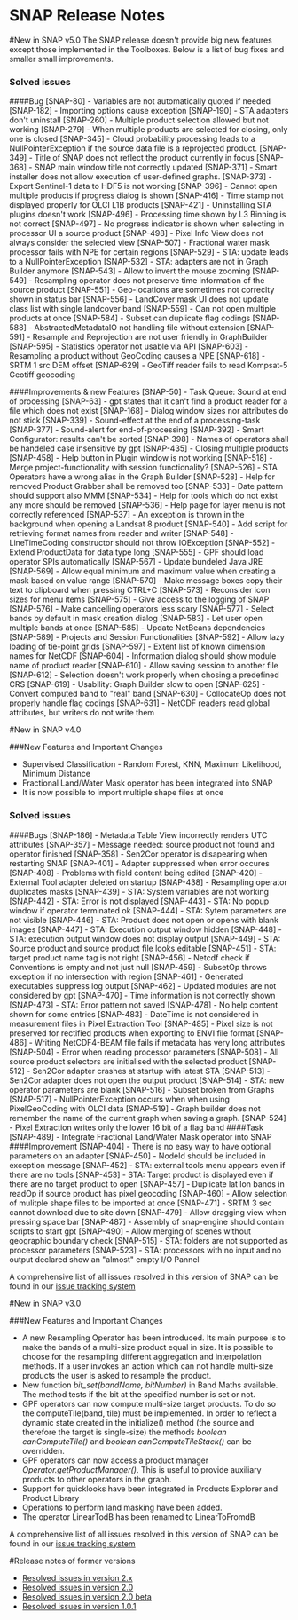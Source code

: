 SNAP Release Notes
==================

#New in SNAP v5.0
The SNAP release doesn't provide big new features except those implemented in the Toolboxes. Below is a list of bug fixes 
and smaller small improvements.


### Solved issues
####Bug
    [SNAP-80] - Variables are not automatically quoted if needed
    [SNAP-182] - Importing options cause exception
    [SNAP-190] - STA adapters don't uninstall
    [SNAP-260] - Multiple product selection allowed but not working
    [SNAP-279] - When multiple products are selected for closing, only one is closed
    [SNAP-345] - Cloud probability processing leads to a NullPointerException if the source data file is a reprojected product.
    [SNAP-349] - Title of SNAP does not reflect the product currently in focus
    [SNAP-368] - SNAP main window title not correctly updated
    [SNAP-371] - Smart installer does not allow execution of user-defined graphs. 
    [SNAP-373] - Export Sentinel-1 data to HDF5 is not working
    [SNAP-396] - Cannot open multiple products if progress dialog is shown
    [SNAP-416] - Time stamp not displayed properly for OLCI L1B products
    [SNAP-421] - Uninstalling STA plugins doesn't work
    [SNAP-496] - Processing time shown by L3 Binning is not correct
    [SNAP-497] - No progress indicator is shown when selecting in processor UI a source product
    [SNAP-498] - Pixel Info View does not always consider the selected view
    [SNAP-507] - Fractional water mask processor fails with NPE for certain regions
    [SNAP-529] - STA: update leads to a NullPointerException
    [SNAP-532] - STA: adapters are not in Graph Builder anymore
    [SNAP-543] - Allow to invert the mouse zooming
    [SNAP-549] - Resampling operator does not preserve time information of the source product
    [SNAP-551] - Geo-locations are sometimes not correclty shown in status bar
    [SNAP-556] - LandCover mask UI does not update class list with single landcover band
    [SNAP-559] - Can not open multiple products at once
    [SNAP-584] - Subset can duplicate flag codings
    [SNAP-588] - AbstractedMetadataIO not handling file without extension
    [SNAP-591] - Resample and Reprojection are not user friendly in GraphBuilder
    [SNAP-595] - Statistics operator not usable via API
    [SNAP-603] - Resampling a product without GeoCoding causes a NPE
    [SNAP-618] - SRTM 1 src DEM offset
    [SNAP-629] - GeoTiff reader fails to read Kompsat-5 Geotiff geocoding

####Improvements & new Features
    [SNAP-50] - Task Queue: Sound at end of processing
    [SNAP-63] - gpt states that it can't find a product reader for a file which does not exist
    [SNAP-168] - Dialog window sizes nor attributes do not stick
    [SNAP-339] - Sound-effect at the end of a processing-task
    [SNAP-377] - Sound-alert for end-of-processing
    [SNAP-392] - Smart Configurator: results can't be sorted
    [SNAP-398] - Names of operators shall be handeled case insensitive by gpt
    [SNAP-435] - Closing multiple products
    [SNAP-458] - Help button in Plugin window is not working
    [SNAP-518] - Merge project-functionality with session functionality?
    [SNAP-526] - STA Operators have a wrong alias in the Graph Builder
    [SNAP-528] - Help for removed Product Grabber shall be removed too
    [SNAP-533] - Date pattern should support also MMM
    [SNAP-534] - Help for tools which do not exist any more should be removed
    [SNAP-536] - Help page for layer menu is not correctly referenced
    [SNAP-537] - An exception is thrown in the background when opening a Landsat 8 product
    [SNAP-540] - Add script for retrieving format names from reader and writer
    [SNAP-548] - LineTimeCoding constructor should not throw IOException
    [SNAP-552] - Extend ProductData for data type long
    [SNAP-555] - GPF should load operator SPIs automatically
    [SNAP-567] - Update bundeled Java JRE
    [SNAP-569] - Allow equal minimum and maximum value when creating a mask based on value range
    [SNAP-570] - Make message boxes copy their text to clipboard when pressing CTRL+C
    [SNAP-573] - Reconsider icon sizes for menu items
    [SNAP-575] - Give access to the logging of SNAP
    [SNAP-576] - Make cancelling operators less scary
    [SNAP-577] - Select bands by default in mask creation dialog
    [SNAP-583] - Let user open multiple bands at once
    [SNAP-585] - Update NetBeans dependencies
    [SNAP-589] - Projects and Session Functionalities
    [SNAP-592] - Allow lazy loading of tie-point grids
    [SNAP-597] - Extent list of known dimension names for NetCDF
    [SNAP-604] - Information dialog should show module name of product reader
    [SNAP-610] - Allow saving session to another file
    [SNAP-612] - Selection doesn't work properly when chosing a predefined CRS
    [SNAP-619] - Usability: Graph Builder slow to open
    [SNAP-625] - Convert computed band to "real" band
    [SNAP-630] - CollocateOp does not properly handle flag codings
    [SNAP-631] - NetCDF readers read global attributes, but writers do not write them

#New in SNAP v4.0

###New Features and Important Changes
* Supervised Classification - Random Forest, KNN, Maximum Likelihood, Minimum Distance
* Fractional Land/Water Mask operator has been integrated into SNAP
* It is now possible to import multiple shape files at once

### Solved issues
####Bugs
    [SNAP-186] - Metadata Table View incorrectly renders UTC attributes
    [SNAP-357] - Message needed: source product not found and operator finished
    [SNAP-358] - Sen2Cor operator is disapearing when restarting SNAP
    [SNAP-401] - Adapter suppressed when error occures
    [SNAP-408] - Problems with field content being edited
    [SNAP-420] - External Tool adapter deleted on startup
    [SNAP-438] - Resampling operator duplicates masks
    [SNAP-439] - STA: System variables are not working
    [SNAP-442] - STA: Error is not displayed
    [SNAP-443] - STA: No popup window if operator terminated ok
    [SNAP-444] - STA: Sytem parameters are not visible
    [SNAP-446] - STA: Product does not open or opens with blank images
    [SNAP-447] - STA: Execution output window hidden
    [SNAP-448] - STA: execution output window does not display output
    [SNAP-449] - STA: Source product and source product file looks editable
    [SNAP-451] - STA: target product name tag is not right
    [SNAP-456] - Netcdf check if Conventions is empty and not just null
    [SNAP-459] - SubsetOp throws exception if no intersection with region
    [SNAP-461] - Generated executables suppress log output
    [SNAP-462] - Updated modules are not considered by gpt
    [SNAP-470] - Time information is not correctly shown
    [SNAP-473] - STA: Error pattern not saved
    [SNAP-478] - No help content shown for some entries
    [SNAP-483] - DateTime is not considered in measurement files in Pixel Extraction Tool
    [SNAP-485] - Pixel size is not preserved for rectified products when exporting to ENVI file format
    [SNAP-486] - Writing NetCDF4-BEAM file fails if metadata has very long attributes
    [SNAP-504] - Error when reading processor parameters
    [SNAP-508] - All source product selectors are initialised with the selected product
    [SNAP-512] - Sen2Cor adapter crashes at startup with latest STA
    [SNAP-513] - Sen2Cor adapter does not open the output product
    [SNAP-514] - STA: new operator parameters are blank
    [SNAP-516] - Subset broken from Graphs
    [SNAP-517] - NullPointerException occurs when when using PixelGeoCoding with OLCI data
    [SNAP-519] - Graph builder does not remember the name of the current graph when saving a graph.
    [SNAP-524] - Pixel Extraction writes only the lower 16 bit of a flag band
####Task
    [SNAP-489] - Integrate Fractional Land/Water Mask operator into SNAP
####Improvement
    [SNAP-404] - There is no easy way to have optional parameters on an adapter
    [SNAP-450] - NodeId should be included in exception message
    [SNAP-452] - STA: external tools menu appears even if there are no tools
    [SNAP-453] - STA: Target product is displayed even if there are no target product to open
    [SNAP-457] - Duplicate lat lon bands in readOp if source product has pixel geocoding
    [SNAP-460] - Allow selection of mulitple shape files to be imported at once
    [SNAP-471] - SRTM 3 sec cannot download due to site down
    [SNAP-479] - Allow dragging view when pressing space bar
    [SNAP-487] - Assembly of snap-engine should contain scripts to start gpt
    [SNAP-490] - Allow merging of scenes without geographic boundary check
    [SNAP-515] - STA: folders are not supported as processor parameters
    [SNAP-523] - STA: processors with no input and no output declared show an "almost" empty I/O Pannel


A comprehensive list of all issues resolved in this version of SNAP can be found in our 
[issue tracking system](https://senbox.atlassian.net/issues/?filter=11700)


#New in SNAP v3.0

###New Features and Important Changes
* A new Resampling Operator has been introduced. Its main purpose is to make the bands of a multi-size 
product equal in size. It is possible to choose for the resampling different aggregation and 
interpolation methods. If a user invokes an action which can not handle multi-size products the user is 
asked to resample the product.   
* New function *bit_set(bandName, bitNumber)* in Band Maths available. The method tests if the bit at 
the specified number is set or not.
* GPF operators can now compute multi-size target products. To do so the computeTile(band, tile) must 
be implemented. In order to reflect a dynamic state created in the initialize() method (the source 
and therefore the target is single-size) the methods *boolean canComputeTile()* and 
*boolean canComputeTileStack()* can be overridden.
* GPF operators can now access a product manager *Operator.getProductManager()*. This is useful to 
provide auxiliary products to other operators in the graph. 
* Support for quicklooks have been integrated in Products Explorer and Product Library
* Operations to perform land masking have been added.
* The operator LinearTodB has been renamed to LinearToFromdB

A comprehensive list of all issues resolved in this version of SNAP can be found in our 
[issue tracking system](https://senbox.atlassian.net/issues/?filter=11500)

#Release notes of former versions

* [Resolved issues in version 2.x](https://senbox.atlassian.net/issues/?filter=11501)
* [Resolved issues in version 2.0](https://senbox.atlassian.net/issues/?filter=11502)
* [Resolved issues in version 2.0 beta](https://senbox.atlassian.net/issues/?filter=11503)
* [Resolved issues in version 1.0.1](https://senbox.atlassian.net/issues/?filter=11504)


